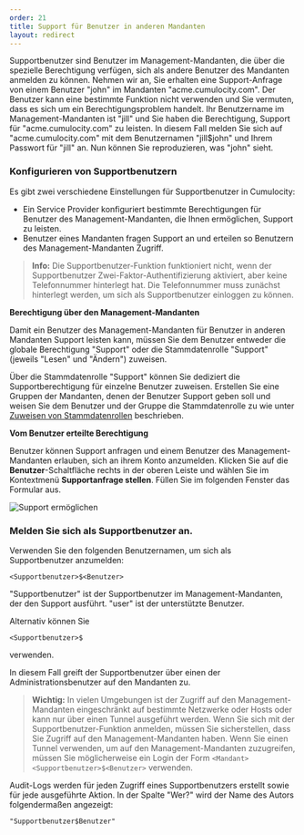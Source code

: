 ```yaml
---
order: 21
title: Support für Benutzer in anderen Mandanten
layout: redirect
---
```


Supportbenutzer sind Benutzer im Management-Mandanten, die über die spezielle Berechtigung verfügen, sich als andere Benutzer des Mandanten anmelden zu können. Nehmen wir an, Sie erhalten eine Support-Anfrage von einem Benutzer "john" im Mandanten "acme.cumulocity.com". Der Benutzer kann eine bestimmte Funktion nicht verwenden und Sie vermuten, dass es sich um ein Berechtigungsproblem handelt. Ihr Benutzername im Management-Mandanten ist "jill" und Sie haben die Berechtigung, Support für "acme.cumulocity.com" zu leisten. In diesem Fall melden Sie sich auf "acme.cumulocity.com" mit dem Benutzernamen "jill&#36;john" und Ihrem Passwort für "jill" an. Nun können Sie reproduzieren, was "john" sieht.

### Konfigurieren von Supportbenutzern

Es gibt zwei verschiedene Einstellungen für Supportbenutzer in Cumulocity:

*   Ein Service Provider konfiguriert bestimmte Berechtigungen für Benutzer des Management-Mandanten, die Ihnen ermöglichen, Support zu leisten.
*   Benutzer eines Mandanten fragen Support an und erteilen so Benutzern des Management-Mandanten Zugriff.

> **Info:** Die Supportbenutzer-Funktion funktioniert nicht, wenn der Supportbenutzer Zwei-Faktor-Authentifizierung aktiviert, aber keine Telefonnummer hinterlegt hat. Die Telefonnummer muss zunächst hinterlegt werden, um sich als Supportbenutzer einloggen zu können.

**Berechtigung über den Management-Mandanten**

Damit ein Benutzer des Management-Mandanten für Benutzer in anderen Mandanten Support leisten kann, müssen Sie dem Benutzer entweder die globale Berechtigung "Support" oder die Stammdatenrolle "Support" (jeweils "Lesen" und "Ändern") zuweisen.

Über die Stammdatenrolle "Support" können Sie dediziert die Supportberechtigung für einzelne Benutzer zuweisen. Erstellen Sie eine Gruppen der Mandanten, denen der Benutzer Support geben soll und weisen Sie dem Benutzer und der Gruppe die Stammdatenrolle zu wie unter [Zuweisen von Stammdatenrollen](/guides/benutzerhandbuch/administration#attach-inventory) beschrieben.

**Vom Benutzer erteilte Berechtigung**

Benutzer können Support anfragen und einem Benutzer des Management-Mandanten erlauben, sich an ihrem Konto anzumelden. Klicken Sie auf die **Benutzer**-Schaltfläche rechts in der oberen Leiste und wählen Sie im Kontextmenü **Supportanfrage stellen**. Füllen Sie im folgenden Fenster das Formular aus.

<img src="/guides/images/benutzerhandbuch/ee-support-request.png" alt="Support ermöglichen" style="max-width: 50%">

### Melden Sie sich als Supportbenutzer an.

Verwenden Sie den folgenden Benutzernamen, um sich als Supportbenutzer anzumelden:

    <Supportbenutzer>$<Benutzer>

"Supportbenutzer" ist der Supportbenutzer im Management-Mandanten, der den Support ausführt. "user" ist der unterstützte Benutzer.

Alternativ können Sie

    <Supportbenutzer>$

verwenden.

In diesem Fall greift der Supportbenutzer über einen der Administrationsbenutzer auf den Mandanten zu.

> **Wichtig:** In vielen Umgebungen ist der Zugriff auf den Management-Mandanten eingeschränkt auf bestimmte Netzwerke oder Hosts oder kann nur über einen Tunnel ausgeführt werden. Wenn Sie sich mit der Supportbenutzer-Funktion anmelden, müssen Sie sicherstellen, dass Sie Zugriff auf den Management-Mandanten haben. Wenn Sie einen Tunnel verwenden, um auf den Management-Mandanten zuzugreifen, müssen Sie möglicherweise ein Login der Form `<Mandant><Supportbenutzer>$<Benutzer>` verwenden.

Audit-Logs werden für jeden Zugriff eines Supportbenutzers erstellt sowie für jede ausgeführte Aktion. In der Spalte "Wer?" wird der Name des Autors folgendermaßen angezeigt:

    "Supportbenutzer$Benutzer"


